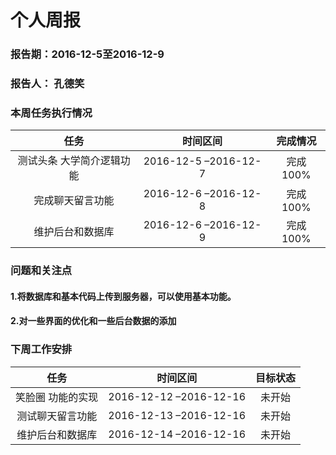 # 个人周报
### 报告期：2016-12-5至2016-12-9 
### 报告人： 孔德笑
### 本周任务执行情况
| 任务 |	时间区间  | 完成情况 |
| :--------:| :--------:| :--: |
|测试头条 大学简介逻辑功能|2016-12-5 –2016-12-7|完成100%|
|完成聊天留言功能|2016-12-6 –2016-12-8|完成100%|
|维护后台和数据库|2016-12-6 –2016-12-9|完成100%|
### 问题和关注点
#### 1.将数据库和基本代码上传到服务器，可以使用基本功能。
#### 2.对一些界面的优化和一些后台数据的添加
### 下周工作安排
| 任务 |	时间区间  | 目标状态 |
| :--------:| :--------:| :--: |
|笑脸圈 功能的实现|2016-12-12 –2016-12-16 |未开始|
|测试聊天留言功能|2016-12-13 –2016-12-16|未开始|
|维护后台和数据库|2016-12-14 –2016-12-16|未开始|


